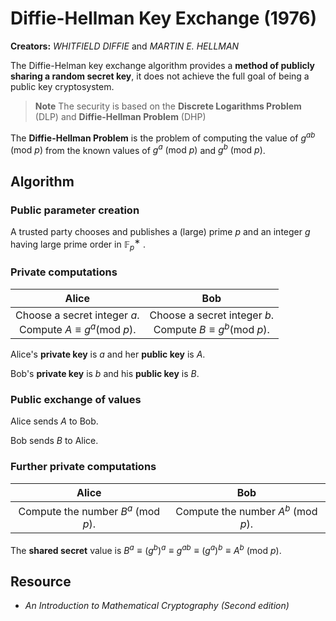 # Diffie-Hellman Key Exchange (1976)

**Creators:** *WHITFIELD DIFFIE* and *MARTIN E. HELLMAN*

The Diffie-Helman key exchange algorithm provides a **method of publicly sharing a random secret key**, it does not achieve the full goal of being a public key cryptosystem.

> **Note** The security is based on the **Discrete Logarithms Problem** (DLP) and **Diffie-Hellman Problem** (DHP)

The **Diffie-Hellman Problem** is the problem of computing the value of $g^{ab}\text{ (mod }p\text{)}$ from the known values of $g^a\text{ (mod }p\text{)}$ and $g^b\text{ (mod }p\text{)}$.

## Algorithm

### Public parameter creation

A trusted party chooses and publishes a (large) prime $p$
and an integer $g$ having large prime order in $\mathbb{F}^∗_p$ .

### Private computations

|                        Alice                        |                         Bob                         |
|:---------------------------------------------------:|:---------------------------------------------------:|
| Choose a secret integer $a$. <br/> Compute $A \equiv g^a \text{(mod }p\text{)}$. | Choose a secret integer $b$. <br/> Compute $B \equiv g^b \text{(mod }p\text{)}$. |

Alice's **private key** is $a$ and her **public key** is $A$.

Bob's **private key** is $b$ and his **public key** is $B$.

### Public exchange of values

Alice sends $A$ to Bob.

Bob sends $B$ to Alice.

### Further private computations

|              Alice              |               Bob              |
|:-------------------------------:|:------------------------------:|
| Compute the number $B^a \text{ (mod }p\text{)}$. | Compute the number $A^b \text{ (mod }p\text{)}$. |

The **shared secret** value is $B^a \equiv (g^b)^a \equiv g^{ab} \equiv (g^a)^b \equiv A^b \text{ (mod }p\text{)}.$

## Resource

- *An Introduction to Mathematical Cryptography (Second edition)*
